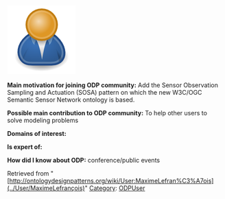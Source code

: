 [![Image:ODPUser.png](../images/a/a6/ODPUser.png)](../Image/ODPUser.png "Image:ODPUser.png")




  





__Main motivation for joining ODP community:__ Add the Sensor Observation Sampling and Actuation (SOSA) pattern on which the new W3C/OGC Semantic Sensor Network ontology is based.


__Possible main contribution to ODP community:__ To help other users to solve modeling problems


__Domains of interest:__


  



__Is expert of:__


  

__How did I know about ODP:__ conference/public events






Retrieved from "[http://ontologydesignpatterns.org/wiki/User:MaximeLefran%C3%A7ois](../User/MaximeLefrançois)"
 [Category](http://ontologydesignpatterns.org/wiki/Special:Categories "Special:Categories"): [ODPUser](../Category/ODPUser "Category:ODPUser")